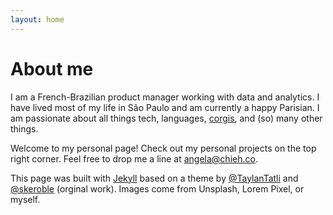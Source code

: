 ```yaml
---
layout: home
---
```

# About me

I am a French-Brazilian product manager working with data and analytics. I have lived most of my life in São Paulo and am currently a happy Parisian. I am passionate about all things tech, languages, [corgis](https://www.reddit.com/r/corgi/), and (so) many other things.

Welcome to my personal page! Check out my personal projects on the top right corner. Feel free to drop me a line at [angela@chieh.co](mailto:angela@chieh.co?Subject=Hi!).

This page was built with [Jekyll](https://jekyllrb.com/) based on a theme by [@TaylanTatli](https://github.com/TaylanTatli) and [@skeroble](https://github.com/srekoble) (orginal work). Images come from Unsplash, Lorem Pixel, or myself.